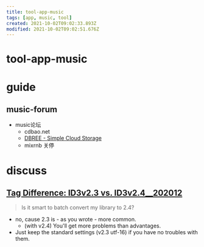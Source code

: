```yaml
---
title: tool-app-music
tags: [app, music, tool]
created: 2021-10-02T09:02:33.893Z
modified: 2021-10-02T09:02:51.676Z
---
```


# tool-app-music

# guide

## music-forum

- music论坛
  - cdbao.net
  - [DBREE - Simple Cloud Storage](https://dbree.org/)
  - mixrnb 关停
# discuss

## [Tag Difference: ID3v2.3 vs. ID3v2.4__202012](https://community.mp3tag.de/t/tag-difference-id3v2-3-vs-id3v2-4/51255)

> Is it smart to batch convert my library to 2.4?

- no, cause 2.3 is - as you wrote - more common.
  - (with v2.4) You'll get more problems than advantages.
- Just keep the standard settings (v2.3 utf-16) if you have no troubles with them.
